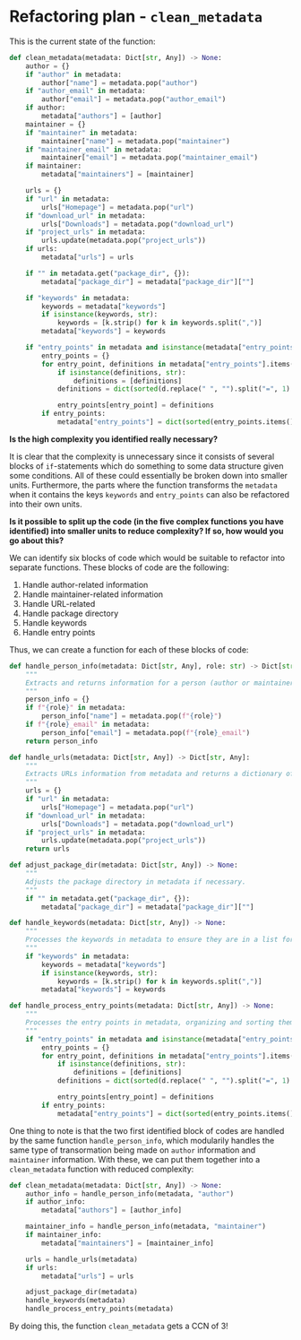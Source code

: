 # Refactoring plan - `clean_metadata`

This is the current state of the function:

```python
def clean_metadata(metadata: Dict[str, Any]) -> None:
    author = {}
    if "author" in metadata:
        author["name"] = metadata.pop("author")
    if "author_email" in metadata:
        author["email"] = metadata.pop("author_email")
    if author:
        metadata["authors"] = [author]
    maintainer = {}
    if "maintainer" in metadata:
        maintainer["name"] = metadata.pop("maintainer")
    if "maintainer_email" in metadata:
        maintainer["email"] = metadata.pop("maintainer_email")
    if maintainer:
        metadata["maintainers"] = [maintainer]

    urls = {}
    if "url" in metadata:
        urls["Homepage"] = metadata.pop("url")
    if "download_url" in metadata:
        urls["Downloads"] = metadata.pop("download_url")
    if "project_urls" in metadata:
        urls.update(metadata.pop("project_urls"))
    if urls:
        metadata["urls"] = urls

    if "" in metadata.get("package_dir", {}):
        metadata["package_dir"] = metadata["package_dir"][""]

    if "keywords" in metadata:
        keywords = metadata["keywords"]
        if isinstance(keywords, str):
            keywords = [k.strip() for k in keywords.split(",")]
        metadata["keywords"] = keywords

    if "entry_points" in metadata and isinstance(metadata["entry_points"], dict):
        entry_points = {}
        for entry_point, definitions in metadata["entry_points"].items():
            if isinstance(definitions, str):
                definitions = [definitions]
            definitions = dict(sorted(d.replace(" ", "").split("=", 1) for d in definitions))

            entry_points[entry_point] = definitions
        if entry_points:
            metadata["entry_points"] = dict(sorted(entry_points.items()))
```

**Is the high complexity you identified really necessary?**

It is clear that the complexity is unnecessary since it consists of several blocks of  `if`-statements which do something to some data structure given some conditions. All of these could essentially be broken down into smaller units. Furthermore, the parts where the function transforms the `metadata` when it contains the keys `keywords` and `entry_points` can also be refactored into their own units.

**Is it possible to split up the code (in the five complex functions you have identified) into smaller units to reduce complexity? If so, how would you go about this?**

We can identify six blocks of code which would be suitable to refactor into separate functions. These blocks of code are the following:

1. Handle author-related information
2. Handle maintainer-related information
3. Handle URL-related
4. Handle package directory
5. Handle keywords
6. Handle entry points

Thus, we can create a function for each of these blocks of code:

```python
def handle_person_info(metadata: Dict[str, Any], role: str) -> Dict[str, Any]:
    """
    Extracts and returns information for a person (author or maintainer) from metadata.
    """
    person_info = {}
    if f"{role}" in metadata:
        person_info["name"] = metadata.pop(f"{role}")
    if f"{role}_email" in metadata:
        person_info["email"] = metadata.pop(f"{role}_email")
    return person_info

def handle_urls(metadata: Dict[str, Any]) -> Dict[str, Any]:
    """
    Extracts URLs information from metadata and returns a dictionary of URLs.
    """
    urls = {}
    if "url" in metadata:
        urls["Homepage"] = metadata.pop("url")
    if "download_url" in metadata:
        urls["Downloads"] = metadata.pop("download_url")
    if "project_urls" in metadata:
        urls.update(metadata.pop("project_urls"))
    return urls

def adjust_package_dir(metadata: Dict[str, Any]) -> None:
    """
    Adjusts the package directory in metadata if necessary.
    """
    if "" in metadata.get("package_dir", {}):
        metadata["package_dir"] = metadata["package_dir"][""]

def handle_keywords(metadata: Dict[str, Any]) -> None:
    """
    Processes the keywords in metadata to ensure they are in a list format.
    """
    if "keywords" in metadata:
        keywords = metadata["keywords"]
        if isinstance(keywords, str):
            keywords = [k.strip() for k in keywords.split(",")]
        metadata["keywords"] = keywords

def handle_process_entry_points(metadata: Dict[str, Any]) -> None:
    """
    Processes the entry points in metadata, organizing and sorting them.
    """
    if "entry_points" in metadata and isinstance(metadata["entry_points"], dict):
        entry_points = {}
        for entry_point, definitions in metadata["entry_points"].items():
            if isinstance(definitions, str):
                definitions = [definitions]
            definitions = dict(sorted(d.replace(" ", "").split("=", 1) for d in definitions))

            entry_points[entry_point] = definitions
        if entry_points:
            metadata["entry_points"] = dict(sorted(entry_points.items()))
```

One thing to note is that the two first identified block of codes are handled by the same function `handle_person_info`, which modularily handles the same type of transormation being made on `author` information and `maintainer` information. With these, we can put them together into a `clean_metadata` function with reduced complexity:

```python
def clean_metadata(metadata: Dict[str, Any]) -> None:
    author_info = handle_person_info(metadata, "author")
    if author_info:
        metadata["authors"] = [author_info]

    maintainer_info = handle_person_info(metadata, "maintainer")
    if maintainer_info:
        metadata["maintainers"] = [maintainer_info]

    urls = handle_urls(metadata)
    if urls:
        metadata["urls"] = urls

    adjust_package_dir(metadata)
    handle_keywords(metadata)
    handle_process_entry_points(metadata)
```

By doing this, the function `clean_metadata` gets a CCN of 3!